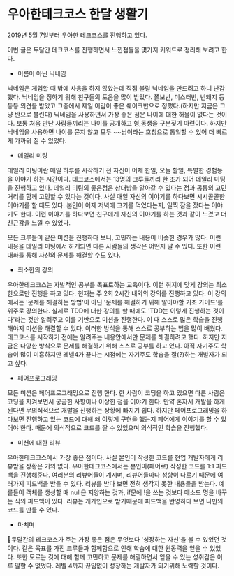 # 우아한테크코스 한달 생활기
2019년 5월 7일부터 우아한 테크코스를 진행하고 있다.

이번 글은 두달간 테크코스를 진행하면서 느낀점들을 몇가지 키워드로 정리해 보려고 한다.

 

+ 이름이 아닌 닉네임

닉네임은 게임할 때 밖에 사용을 하지 않았는데 직접 불릴 닉네임을 만드려고 하니 난감했다. 닉네임을 정하기 위해 친구들의 도움을 많이 받았다. 쫄보반, 미스터반, 반돼지 등등등 의견을 받았고 그중에서 제일 어감이 좋은 쉐이크반으로 정했다.(하지만 지금은 그냥 반으로 불린다) 닉네임을 사용하면서 가장 좋은 점은 나이에 대한 허물이 없다는 것이다. 보통 처음 만난 사람들끼리는 나이를 공개하고 형,동생을 구분짓기 마련이다. 하지만 닉네임을 사용하면 나이를 묻지 않고 모두 ~~님이라는 호칭으로 통일할 수 있어 더 빠르게 가까워 질 수 있었다.

 

+ 데일리 미팅

데일리 미팅이란 매일 하루를 시작하기 전 자신이 어제 한일, 오늘 할일, 특별한 경험등을 이야기 하는 시간이다. 테크코스에서는 13명의 크루들끼리 한 조가 되어 데일리 미팅을 진행하고 있다. 데일리 미팅의 좋은점은 상대방을 알아갈 수 있다는 점과 공통의 고민거리를 함께 고민할 수 있다는 것이다. 사실 매일 자신의 이야기를 하다보면 시시콜콜한 이야기를 할 때도 있다. 본인이 어제 저녁에 고기를 먹었다는지, 일찍 잠을 잤다는 이야기도 한다. 이런 이야기를 하다보면 친구에게 자신의 이야기를 하는 것과 같이 느겼고 더 친근감을 느낄 수 있었다. 

모든 크루들이 같은 미션을 진행하다 보니, 고민하는 내용이 비슷한 경우가 많다. 이런 내용을 데일리 미팅에서 하게되면 다른 사람들의 생각은 어떤지 알 수 있다. 또한 이런 대화를 통해 자신의 문제를 해결할 수도 있다.

 

+ 최소한의 강의

우아한테크코스는 자발적인 공부를 목표로하는 교육이다. 이런 취지에 맞게 강의는 최소한으로만 진행을 하고 있다. 현재는 주 2회 2시간 내외의 강의를 진행하고 있다. 이 강의에서는 '문제를  해결하는 방법'이 아닌 '문제를 해결하기 위해 알아야할 기초 가이드'를 위주로 강의한다. 실제로 TDD에 대한 강의를 할 때에도 'TDD는 이렇게 진행하는 것이다'라는 것만 알려주고 이를 기반으로 미션을 진행한다. 이 때 스스로 많은 학습을 진행해야지 미션을 해결할 수 있다. 이러한 방식을 통해 스스로 공부하는 법을 많이 배웠다. 테크코스를 시작하기 전에는 알려주는 내용안에서만 문제를 해결하려고 했다. 하지만 지금은 다양한 방식으로 문제를 해결하기 위해 스스로 공부를 하고 있다. 아직 자기주도 학습이 많이 미흡하지만 레벨4가 끝나는 시점에는 자기주도 학습을 잘(?)하는 개발자가 되고 싶다.

 

+ 페어프로그래밍

모든 미션은 페어프로그래밍으로 진행 한다. 한 사람이 코딩을 하고 있으면 다른 사람은 코딩을 지켜보면서 궁금한 사항이나 이상한 점을 이야기 한다. 만약 혼자서 개발을 하게 된다면 무의식적으로 개발을 진행하는 상황에 빠지기 쉽다. 하지만 페어프로그래밍을 하다보면 진행하고 있는 코드에 대해 왜 이렇게 구현을 했는지 페어에게 이야기를 할 수 있어야 한다. 때문에 의식적으로 코드를 짤 수 있었으며 의식적인 학습을 진행했다.

 

+ 미션에 대한 리뷰

우아한테크코스에서 가장 좋은 점이다. 사실 본인이 작성한 코드를 현업 개발자에게 리뷰받을 상황은 거의 없다. 우아한테크코스에서는 본인이(페어로) 작성한 코드를 1:1 피드백을 진행해준다. 여러분의 리뷰어들이 계시며, 리뷰어들마다 성향이 다르기 때문에 여러가지 피드백을 받을 수 있다. 리뷰를 받다 보면 전혀 생각지 못한 내용들을 받는다. 예를들어 객체를  생성할 때 null은 지양하는 것과, if문에 !을 쓰는 것보다 메소드 명을 바꾸는 식의 피드백이 있다. 리뷰는 개개인으로 받기때문에 피드백을 반영하다 보면 나만의 코드를 만들 수 있다. 

 

+ 마치며

두달간의 테크코스가 주는 가장 좋은 점은 무엇보다 '성장하는 자신'을 볼 수 있었던 것이다. 같은 목표를 가진 크루들과 함께함으로 인해 학습에 대한 원동력을 얻을 수 있었다. 또한 모르는 것에 대해 함께 고민하고 문제를 해결하면서 얻을 수 있는 성취감은 이루 말할 수 없었다. 레벨 4까지 끊임없이 성장하는 개발자가 되기위해 노력할 것이다.